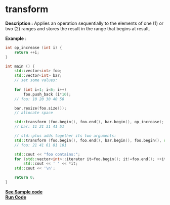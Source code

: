# transform

**Description :**  Applies an operation sequentially to the elements of one (1) or two (2) ranges and stores the result in the range that begins at result.
  
**Example** :

```cpp
int op_increase (int i) {
    return ++i;
}

int main () {
    std::vector<int> foo;
    std::vector<int> bar;
    // set some values:
	
    for (int i=1; i<6; i++)
        foo.push_back (i*10);
	// foo: 10 20 30 40 50

    bar.resize(foo.size());
	// allocate space

    std::transform (foo.begin(), foo.end(), bar.begin(), op_increase);
    // bar: 11 21 31 41 51

    // std::plus adds together its two arguments:
    std::transform (foo.begin(), foo.end(), bar.begin(), foo.begin(), std::plus<int>());
    // foo: 21 41 61 81 101

    std::cout << "foo contains:";
    for (std::vector<int>::iterator it=foo.begin(); it!=foo.end(); ++it)
        std::cout << ' ' << *it;
    std::cout << '\n';

    return 0;
}
```
**[See Sample code](../snippets/algorithm/transform.cpp)**<br>
**[Run Code](https://rextester.com/LDCEN76675)**